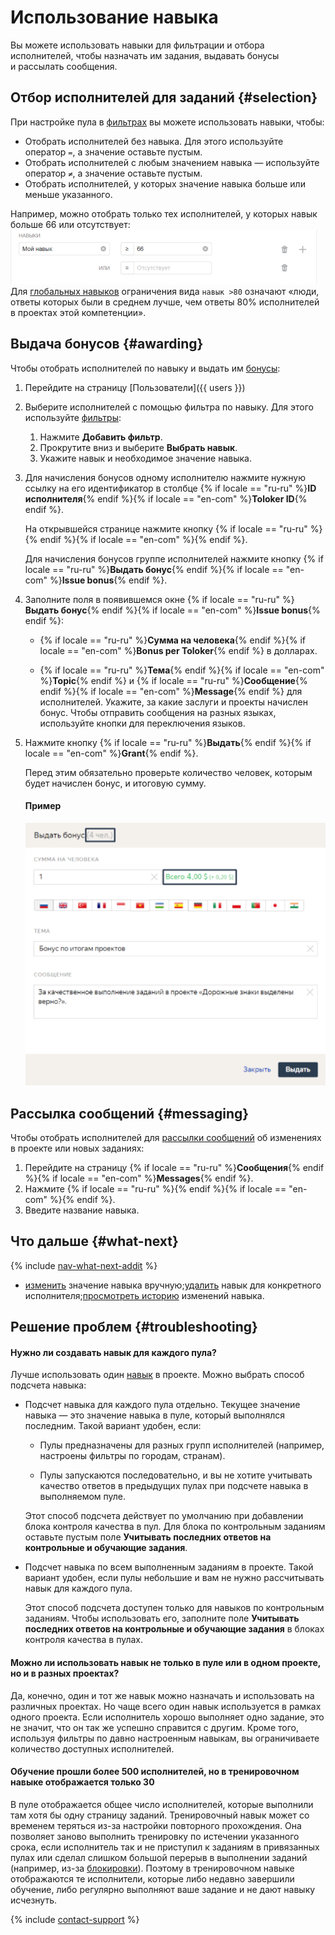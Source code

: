 # Использование навыка

Вы можете использовать навыки для фильтрации и отбора исполнителей, чтобы назначать им задания, выдавать бонусы и рассылать сообщения.

## Отбор исполнителей для заданий {#selection}

При настройке пула в [фильтрах](filters.md) вы можете использовать навыки, чтобы:

- Отобрать исполнителей без навыка. Для этого используйте оператор `=`, а значение оставьте пустым.
- Отобрать исполнителей с любым значением навыка — используйте оператор `≠`, а значение оставьте пустым.
- Отобрать исполнителей, у которых значение навыка больше или меньше указанного.

Например, можно отобрать только тех исполнителей, у которых навык больше 66 или отсутствует:
![](../_images/other/qcr-control_example_filter.png)
Для [глобальных навыков](nav-cross-project.md) ограничения вида `навык >80` означают «люди, ответы которых были в среднем лучше, чем ответы 80% исполнителей в проектах этой компетенции».

## Выдача бонусов {#awarding}

Чтобы отобрать исполнителей по навыку и выдать им [бонусы](../../glossary.md#bonus-ru):

1. Перейдите на страницу [Пользователи]({{ users }})
1. Выберите исполнителей с помощью фильтра по навыку. Для этого используйте [фильтры](../../glossary.md#filtering-ru):

    1. Нажмите **Добавить фильтр**.
    1. Прокрутите вниз и выберите **Выбрать навык**.
    1. Укажите навык и необходимое значение навыка.

1. Для начисления бонусов одному исполнителю нажмите нужную ссылку на его идентификатор в столбце {% if locale == "ru-ru" %}**ID исполнителя**{% endif %}{% if locale == "en-com" %}**Toloker ID**{% endif %}.

    На открывшейся странице нажмите кнопку {% if locale == "ru-ru" %}{% endif %}{% if locale == "en-com" %}{% endif %}.

    Для начисления бонусов группе исполнителей нажмите кнопку {% if locale == "ru-ru" %}**Выдать бонус**{% endif %}{% if locale == "en-com" %}**Issue bonus**{% endif %}.

1. Заполните поля в появившемся окне {% if locale == "ru-ru" %}**Выдать бонус**{% endif %}{% if locale == "en-com" %}**Issue bonus**{% endif %}:

    - {% if locale == "ru-ru" %}**Сумма на человека**{% endif %}{% if locale == "en-com" %}**Bonus per Toloker**{% endif %} в долларах.

    - {% if locale == "ru-ru" %}**Тема**{% endif %}{% if locale == "en-com" %}**Topic**{% endif %} и {% if locale == "ru-ru" %}**Сообщение**{% endif %}{% if locale == "en-com" %}**Message**{% endif %} для исполнителей. Укажите, за какие заслуги и проекты начислен бонус. Чтобы отправить сообщения на разных языках, используйте кнопки для переключения языков.

1. Нажмите кнопку {% if locale == "ru-ru" %}**Выдать**{% endif %}{% if locale == "en-com" %}**Grant**{% endif %}.

    Перед этим обязательно проверьте количество человек, которым будет начислен бонус, и итоговую сумму.

    #### Пример
    ![](../_images/bonus/bonus-group-performers-1.png)


## Рассылка сообщений {#messaging}

Чтобы отобрать исполнителей для [рассылки сообщений](qa-assign.md) об изменениях в проекте или новых заданиях:

1. Перейдите на страницу {% if locale == "ru-ru" %}**Сообщения**{% endif %}{% if locale == "en-com" %}**Messages**{% endif %}.
1. Нажмите {% if locale == "ru-ru" %}{% endif %}{% if locale == "en-com" %}{% endif %}.
1. Введите название навыка.

## Что дальше {#what-next}

{% include [nav-what-next-addit](../_includes/concepts/nav/id-nav/what-next-addit.md) %}


- [изменить](nav-edit.md) значение навыка вручную;[удалить](nav-delete.md) навык для конкретного исполнителя;[просмотреть историю](nav-history.md) изменений навыка.


## Решение проблем {#troubleshooting}

#### Нужно ли создавать навык для каждого пула?

Лучше использовать один [навык](../../glossary.md#skill-ru) в проекте. Можно выбрать способ подсчета навыка:

- Подсчет навыка для каждого пула отдельно. Текущее значение навыка — это значение навыка в пуле, который выполнялся последним. Такой вариант удобен, если:

    - Пулы предназначены для разных групп исполнителей (например, настроены фильтры по городам, странам).

    - Пулы запускаются последовательно, и вы не хотите учитывать качество ответов в предыдущих пулах при подсчете навыка в выполняемом пуле.

    Этот способ подсчета действует по умолчанию при добавлении блока контроля качества в пул. Для блока по контрольным заданиям оставьте пустым поле **Учитывать последних ответов на контрольные и обучающие задания**.

- Подсчет навыка по всем выполненным заданиям в проекте. Такой вариант удобен, если пулы небольшие и вам не нужно рассчитывать навык для каждого пула.

    Этот способ подсчета доступен только для навыков по контрольным заданиям. Чтобы использовать его, заполните поле **Учитывать последних ответов на контрольные и обучающие задания** в блоках контроля качества в пулах.


#### Можно ли использовать навык не только в пуле или в одном проекте, но и в разных проектах?

Да, конечно, один и тот же навык можно назначать и использовать на различных проектах. Но чаще всего один навык используется в рамках одного проекта. Если исполнитель хорошо выполняет одно задание, это не значит, что он так же успешно справится с другим. Кроме того, используя фильтры по давно настроенным навыкам, вы ограничиваете количество доступных исполнителей.

#### Обучение прошли более 500 исполнителей, но в тренировочном навыке отображается только 30

В пуле отображается общее число исполнителей, которые выполнили там хотя бы одну страницу заданий. Тренировочный навык может со временем теряться из-за настройки повторного прохождения. Она позволяет заново выполнить тренировку по истечении указанного срока, если исполнитель так и не приступил к заданиям в привязанных пулах или сделал слишком большой перерыв в выполнении заданий (например, из-за [блокировки](../../glossary.md#banned-worker-ru)). Поэтому в тренировочном навыке отображаются те исполнители, которые либо недавно завершили обучение, либо регулярно выполняют ваше задание и не дают навыку исчезнуть.

{% include [contact-support](../_includes/contact-support-help.md) %}